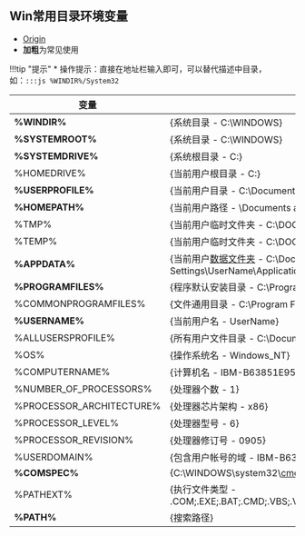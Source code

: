 ## Win常用目录环境变量

* [Origin](https://blog.csdn.net/u013408061/article/details/23592251)
* **加粗**为常见使用

!!!tip "提示"
    * 操作提示：直接在地址栏输入即可，可以替代描述中目录，如：`:::js %WINDIR%/System32`

| 变量                     | 描述                                                         |
| ------------------------ | ------------------------------------------------------------ |
| **%WINDIR%**                 | {系统目录 - C:\WINDOWS}                                      |
| **%SYSTEMROOT%**             | {系统目录 - C:\WINDOWS}                                      |
| **%SYSTEMDRIVE%**            | {系统根目录 - C:}                                            |
| %HOMEDRIVE%              | {当前用户根目录 - C:}                                        |
| **%USERPROFILE%**            | {当前用户目录 - C:\Documents and Settings\UserName}                |
| **%HOMEPATH%**               | {当前用户路径 - \Documents and Settings\UserName}                  |
| %TMP%                    | {当前用户临时文件夹 - C:\DOCUME~1\UserName\LOCALS~1\Temp}          |
| %TEMP%                   | {当前用户临时文件夹 - C:\DOCUME~1\UserName\LOCALS~1\Temp}          |
| **%APPDATA%**                | {当前用户[数据文件夹](https://www.baidu.com/s?wd=%E6%95%B0%E6%8D%AE%E6%96%87%E4%BB%B6%E5%A4%B9) - C:\Documents and Settings\UserName\Application Data} |
| **%PROGRAMFILES%**           | {程序默认安装目录 - C:\Program Files}                        |
| %COMMONPROGRAMFILES%     | {文件通用目录 - C:\Program Files\Common Files}               |
| **%USERNAME%**               | {当前用户名 - UserName}                                            |
| %ALLUSERSPROFILE%        | {所有用户文件目录 - C:\Documents and Settings\All Users}     |
| %OS%                     | {操作系统名 - Windows_NT}                                    |
| %COMPUTERNAME%           | {计算机名 - IBM-B63851E95C9}                                 |
| %NUMBER_OF_PROCESSORS%   | {处理器个数 - 1}                                             |
| %PROCESSOR_ARCHITECTURE% | {处理器芯片架构 - x86}                                       |
| %PROCESSOR_LEVEL%        | {处理器型号 - 6}                                             |
| %PROCESSOR_REVISION%     | {处理器修订号 - 0905}                                        |
| %USERDOMAIN%             | {包含用户帐号的域 - IBM-B63851E95C9}                         |
| **%COMSPEC%**                | {C:\WINDOWS\system32\\[cmd.exe](https://www.baidu.com/s?wd=cmd)} |
| %PATHEXT%                | {执行文件类型 - .COM;.EXE;.BAT;.CMD;.VBS;.VBE;.JS;.JSE;.WSF;.WSH;.pyo;.pyc;.py;.pyw} |
| **%PATH%**                   | {搜索路径}                                                   |